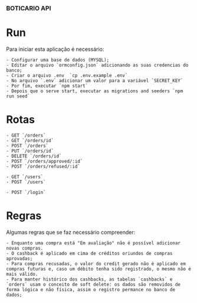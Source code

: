 ### BOTICARIO API

# Run

Para iniciar esta aplicação é necessário:

    - Configurar uma base de dados (MYSQL);
    - Editar o arquivo `ormconfig.json` adicionando as suas credencias do banco;
    - Criar o arquivo .env  `cp .env.example .env`
    - No arquivo `.env` adicionar um valor para a variável `SECRET_KEY`
    - Por fim, executar `npm start`
    - Depois que o serve start, executar as migrations and seeders `npm run seed`

# Rotas

    - GET `/orders`
    - GET `/orders/id`
    - POST `/orders`
    - PUT `/orders/id`
    - DELETE `/orders/id`
    - POST `/orders/approved/:id`
    - POST `/orders/refused/:id`

    - GET `/users`
    - POST `/users`

    - POST `/login`

# Regras

Algumas regras que se faz necessário compreender:

    - Enquanto uma compra está "Em avaliação" não é possível adicionar novas compras. 
    - O cashback é aplicado em cima de créditos oriundos de compras aprovadas;
    - Para compras recusadas, o valor do credit gerado não é aplicado em compras futuras e, caso um débito tenha sido registrado, o mesmo não é mais válido.
    - Para manter histórico dos cashbacks, as tabelas `cashbacks` e `orders` usam o conceito de soft delete: os dados são removidos de forma lógica e não física, assim o registro permance no banco de dados;